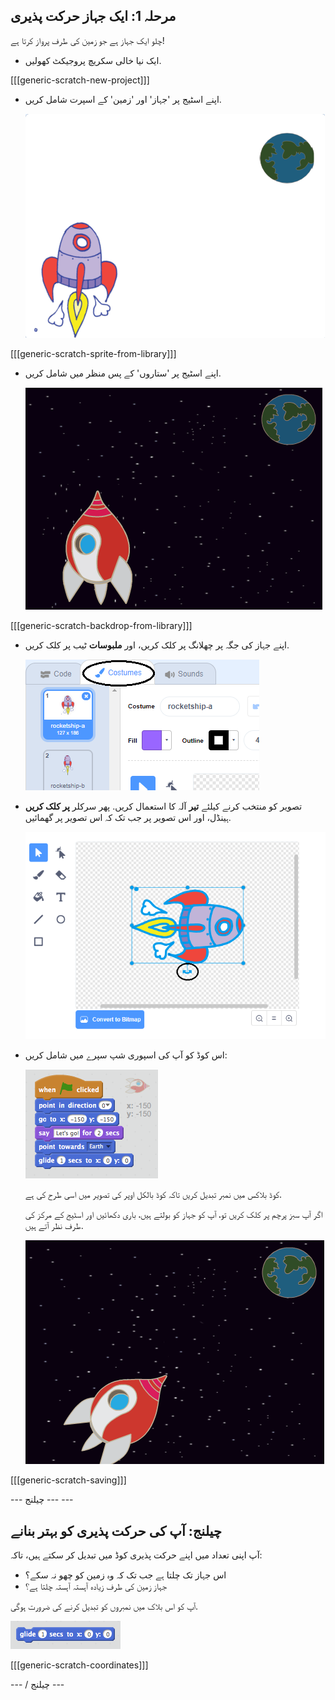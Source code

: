 ## مرحلہ 1: ایک جہاز حرکت پذیری

چلو ایک جہاز ہے جو زمین کی طرف پرواز کرتا ہے!

+ ایک نیا خالی سکریچ پروجیکٹ کھولیں.

[[[generic-scratch-new-project]]]

+ اپنے اسٹیج پر 'جہاز' اور 'زمین' کے اسپرت شامل کریں.
    
    ![جہاز اور زمین sprites](images/space-sprites.png)

[[[generic-scratch-sprite-from-library]]]

+ اپنے اسٹیج پر 'ستاروں' کے پس منظر میں شامل کریں.
    
    ![ایک خلائی پس منظر](images/space-backdrop.png)

[[[generic-scratch-backdrop-from-library]]]

+ اپنے جہاز کی جگہ پر چھلانگ پر کلک کریں، اور **ملبوسات** ٹیب پر کلک کریں.
    
    ![سپرائٹ کا لباس](images/space-costume.png)

+ تصویر کو منتخب کرنے کیلئے **تیر** آلہ کا استعمال کریں. پھر سرکلر **پر کلک کریں** ہینڈل، اور اس تصویر پر جب تک کہ اس تصویر پر گھمائیں.
    
    ![ایک لباس گھومنا](images/space-rotate.png)

+ اس کوڈ کو آپ کی اسپوری شپ سپرے میں شامل کریں:
    
    ![جہاز کا کوڈ](images/space-animate.png)
    
    کوڈ بلاکس میں نمبر تبدیل کریں تاکہ کوڈ بالکل اوپر کی تصویر میں اسی طرح کی ہے.
    
    اگر آپ سبز پرچم پر کلک کریں تو، آپ کو جہاز کو بولتے ہیں، باری دکھائیں اور اسٹیج کے مرکز کی طرف نظر آتے ہیں.
    
    ![ایک جہاز حرکت پذیری کی جانچ](images/space-animate-stage.png)

[[[generic-scratch-saving]]]

\--- چیلنج \--- \---

## چیلنج: آپ کی حرکت پذیری کو بہتر بنانے

آپ اپنی تعداد میں اپنے حرکت پذیری کوڈ میں تبدیل کر سکتے ہیں، تاکہ:

+ اس جہاز تک چلتا ہے جب تک کہ وہ زمین کو چھو نہ سکے؟
+ جہاز زمین کی طرف زیادہ آہستہ آہستہ چلتا ہے؟

آپ کو اس بلاک میں نمبروں کو تبدیل کرنے کی ضرورت ہوگی.

![گلائڈ بلاک](images/space-glide.png)

[[[generic-scratch-coordinates]]]

\--- / چیلنج \---